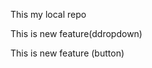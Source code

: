 <p> This my local repo<p>
<p>This is new feature(ddropdown)<p>
<p>This is new feature (button)<p>
 
